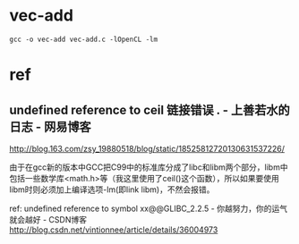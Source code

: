 # vec-add

```shell
gcc -o vec-add vec-add.c -lOpenCL -lm
```

# ref  

## undefined reference to ceil 链接错误 . - 上善若水的日志 - 网易博客  
http://blog.163.com/zsy_19880518/blog/static/18525812720130631537226/

由于在gcc新的版本中GCC把C99中的标准库分成了libc和libm两个部分，libm中包括一些数学库<math.h>等（我这里使用了ceil()这个函数），所以如果要使用libm时则必须加上编译选项-lm(即link libm)，不然会报错。

ref:
undefined reference to symbol xx@@GLIBC_2.2.5 - 你越努力，你的运气就会越好 - CSDN博客
http://blog.csdn.net/vintionnee/article/details/36004973


